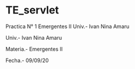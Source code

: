 # TE_servlet

Practica N° 1  Emergentes II     Univ.- Ivan Nina Amaru       

Univ.- Ivan Nina Amaru

Materia.- Emergentes II

Fecha.- 09/09/20
